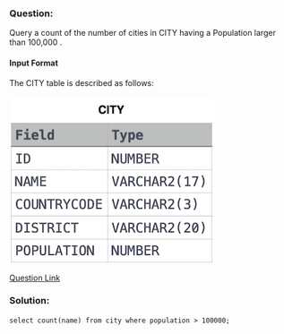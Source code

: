 ### Question:
Query a count of the number of cities in CITY having a Population larger than 100,000 .

#### Input Format

The CITY table is described as follows:

![alt text](1449729804-f21d187d0f-CITY.jpg)

[Question Link](https://www.hackerrank.com/challenges/revising-aggregations-the-count-function/problem?isFullScreen=true)

### Solution:

```
select count(name) from city where population > 100000;
```